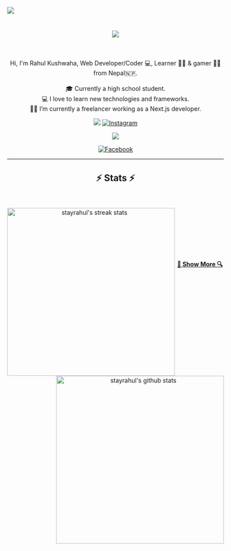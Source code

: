 <!-- profile view count -->
![](https://komarev.com/ghpvc/?username=stayrahul)

<!-- introduction -->
<h1 align="center">
  <a href="https://git.io/typing-svg">
    <img src="https://readme-typing-svg.herokuapp.com/?lines=Hi+There!+👋;+Myself+Rahul!;&center=true&font=Righteous&size=35">
  </a>
</h1>

<br />
<!-- about me -->
<p align="center">
  Hi, I'm Rahul Kushwaha, Web Developer/Coder 💻,  Learner 👨‍💻 &  gamer 🦸‍♂️ from Nepal🇳🇵.
  <br />
  <br />
  🎓 Currently a high school student.
  <br />
  💻 I love to learn new technologies and frameworks.
  <br />
  🧑‍💼 I’m currently a freelancer working as a Next.js developer.
  <br />
</p>

<!-- social handles -->
<div align="center"> 
<!-- youtube -->
  <a href="https://www.youtube.com/@ssgaminglive0" target="_blank"><img src="https://img.shields.io/badge/YouTube-FF0000?style=for-the-badge&logo=youtube&logoColor=white" target="_blank"></a>
  
  <!-- Instagram -->
 <a href="https://instagram.com/stayrahul" target="_blank">
  <img
    src="https://img.shields.io/badge/Instagram-E4405F?style=for-the-badge&logo=Instagram&logoColor=white"
    alt="Instagram"
  />
</a>

  <!-- gmail -->
  <a href="mailto:rahul7926963@gmail.com"><img src="https://img.shields.io/badge/-Gmail-%23333?style=for-the-badge&logo=gmail&logoColor=white" target="_blank"></a>
  <!-- linkedin -->
  <a href="https://www.facebook.com/stayrahul" target="_blank">
  <img
    src="https://img.shields.io/badge/Facebook-1877F2?style=for-the-badge&logo=facebook&logoColor=white"
    alt="Facebook"
  />
</a>


<hr />


<!-- stats -->
<h2 align="center">⚡ Stats ⚡</h2>
<br />
<p align=center>
<!-- first row -->
<div align=center>
  <!-- streak stats -->
  <a href="https://github.com/stayrahul/github-readme-streak-stats" title="Go to Source">
    <picture>
      <source media="(prefers-color-scheme: dark)" srcset="https://streak-stats.demolab.com/?user=stayrahul&theme=react&hide_border=true" />
      <source media="(prefers-color-scheme: light), (prefers-color-scheme: no-preference)" srcset="https://streak-stats.demolab.com/?user=stayrahul&theme=default&border=61dafb" />
      <img align="left" width=390 src="https://streak-stats.demolab.com/?user=stayrahul&theme=default&border=61dafb" alt="stayrahul's streak stats" />
    </picture>
  </a>
  <!-- github stats -->
  <a href="https://github.com/anuraghazra/github-readme-stats" title="Go to Source">
    <picture>
      <source media="(prefers-color-scheme: dark)" srcset="https://github-readme-stats.vercel.app/api?username=stayrahul&show_icons=true&theme=react&hide_border=true" />
      <source media="(prefers-color-scheme: light), (prefers-color-scheme: no-preference)" srcset="https://github-readme-stats.vercel.app/api?username=stayrahul&show_icons=true&theme=default&border_color=61dafb" />
      <img align="right" width=390 src="https://github-readme-stats.vercel.app/api?username=stayrahul&show_icons=true&theme=default&border_color=61dafb" alt="stayrahul's github stats" />
    </picture>
  </a>
</div>


<!-- spaces -->

<br /><br /><br /><br /><br /><br />

<!-- show more repos -->
<h4 align="center">
  <a href="https://github.com/stayrahul?tab=repositories" title="Show Repositories">🔎 Show More 🔍</a>
</h4>
